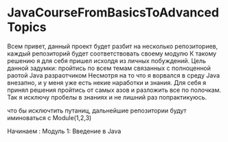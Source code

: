 # JavaCourseFromBasicsToAdvancedTopics
Всем привет, данный проект будет разбит на несколько репозиториев, каждый репозиторий будет соответствовать своему модулю
К такому решению я для себя пришел исхолдя из личных побуждений.
Цель данной задумки: пройтись по всем темам связанных с полноценной раотой Java разраотчиком
Несмотря на то что я ворвался в среду Java внезапно, и у меня уже есть некие наработки и знания. Для себя я принял решения пройтись от самых азов и разложить все по полочкам.
Так я исключу пробелы в знаниях и не лишний раз попрактикуюсь.

что бы исключтить путаниц, дальнейшие репозитории будут иминоваться с Module(1,2,3)

Начинаем :
Модуль 1: Введение в Java
